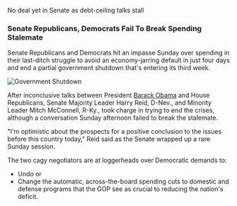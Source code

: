 No deal yet in Senate as debt-ceiling talks stall
### Senate Republicans, Democrats Fail To Break Spending Stalemate

Senate Republicans and Democrats hit an impasse Sunday over spending in their last-ditch struggle to avoid an economy-jarring default in just four days and end a partial government shutdown that's entering its third week.

![Government Shutdown](/test.jpg "Government Shutdown")

After inconclusive talks between President [Barack Obama](http://en.wikipedia.org/wiki/Barack_Obama) and House Republicans, Senate Majority Leader Harry Reid, D-Nev., and Minority Leader Mitch McConnell, R-Ky., took charge in trying to end the crises, although a conversation Sunday afternoon failed to break the stalemate.

"I'm optimistic about the prospects for a positive conclusion to the issues before this country today," Reid said as the Senate wrapped up a rare Sunday session.

The two cagy negotiators are at loggerheads over Democratic demands to:

* Undo or 
* Change the automatic, across-the-board spending cuts to domestic and defense programs that the GOP see as crucial to reducing the nation's deficit.